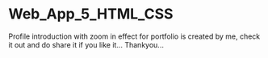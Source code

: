 # Web_App_5_HTML_CSS
Profile introduction with zoom in effect for portfolio is created by me, check it out and do share it if you like it... Thankyou...
